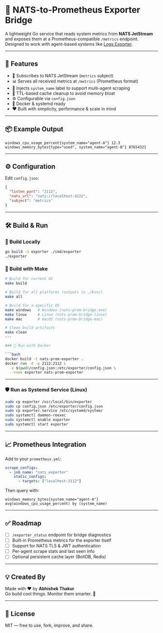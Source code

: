 # 🔁 NATS-to-Prometheus Exporter Bridge

A lightweight Go service that reads system metrics from **NATS JetStream** and exposes them at a Prometheus-compatible `/metrics` endpoint.  
Designed to work with agent-based systems like [Logs Exporter](https://github.com/gysosin/Logs_exporter).

---

## 🚀 Features

- 📨 Subscribes to NATS JetStream (`metrics` subject)
- 📊 Serves all received metrics at `/metrics` (Prometheus format)
- 🧠 Injects `system_name` label to support multi-agent scraping
- 🧹 TTL-based cache cleanup to avoid memory bloat
- ⚙️ Configurable via `config.json`
- 🐳 Docker & systemd ready
- ❤️ Built with simplicity, performance & scale in mind

---

## 📦 Example Output

```
windows_cpu_usage_percent{system_name="agent-A"} 12.3
windows_memory_bytes{type="used", system_name="agent-B"} 87654321
```

---

## ⚙️ Configuration

Edit `config.json`:

```json
{
  "listen_port": "2112",
  "nats_url": "nats://localhost:4222",
  "subject": "metrics"
}
```

---

## 🛠 Build & Run

### 🔨 Build Locally

```bash
go build -o exporter ./cmd/exporter
./exporter
```
### 🔨 Build with Make

```bash
# Build for current OS
make build

# Build for all platforms (outputs in ./bin/)
make all

# Build for a specific OS
make windows   # Windows (nats-prom-bridge.exe)
make linux     # Linux (nats-prom-bridge-linux)
make mac       # macOS (nats-prom-bridge-mac)

# Clean build artifacts
make clean
---

### 🐳 Run with Docker

```bash
docker build -t nats-prom-exporter .
docker run -d -p 2112:2112 \
  -v $(pwd)/config.json:/etc/exporter/config.json \
  --name exporter nats-prom-exporter
```

---

### 🛡️ Run as Systemd Service (Linux)

```bash
sudo cp exporter /usr/local/bin/exporter
sudo cp config.json /etc/exporter/config.json
sudo cp exporter.service /etc/systemd/system/
sudo systemctl daemon-reexec
sudo systemctl enable exporter
sudo systemctl start exporter
```

---

## 📈 Prometheus Integration

Add to your `prometheus.yml`:

```yaml
scrape_configs:
  - job_name: "nats_exporter"
    static_configs:
      - targets: ["localhost:2112"]
```

Then query with:

```promql
windows_memory_bytes{system_name="agent-A"}
avg(windows_cpu_usage_percent) by (system_name)
```

---

## ✅ Roadmap

- [ ] `/exporter_status` endpoint for bridge diagnostics
- [ ] Built-in Prometheus metrics for the exporter itself
- [ ] Support for NATS TLS & JWT authentication
- [ ] Per-agent scrape stats and last seen info
- [ ] Optional persistent cache layer (BoltDB, Redis)

---

## 💡 Created By

Made with ❤️ by **Abhishek Thakur**  
Go build cool things. Monitor them smarter. 🚀

---

## 📄 License

MIT — free to use, fork, improve, and share.